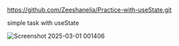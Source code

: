  https://github.com/Zeeshanelia/Practice-with-useState.git
 
 simple task with useState 
 

 ![Screenshot 2025-03-01 001406](https://github.com/user-attachments/assets/6490227a-5fe3-439d-bb1b-1a80afd52226)
